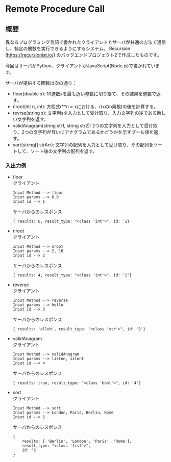 # Remote Procedure Call
## 概要
異なるプログラミング言語で書かれたクライアントとサーバが共通の方法で通信し、特定の関数を実行できるようにするシステム。
Recursion (https://recursionist.io/) のバックエンドプロジェクト2で作成したものです。

今回はサーバがPython、クライアントがJavaScript(Node.js)で書かれています。

サーバが提供する関数は次の通り：
- floor(double x): 10進数xを最も近い整数に切り捨て、その結果を整数で返す。
- nroot(int n, int): 方程式r**n = xにおける、r(xのn乗根)の値を計算する。
- revrse(string s): 文字列sを入力として受け取り、入力文字列の逆である新しい文字列を返す。
- validAnagram(string str1, string str2): 2つの文字列を入力として受け取り、2つの文字列が互いにアナグラムであるかどうかを示すブール値を返す。
- sort(string[] strArr): 文字列の配列を入力として受け取り、その配列をソートして、ソート後の文字列の配列を返す。

### 入出力例
- floor<br>
    クライアント
    ```
    Input Method --> floor
    Input params --> 6.9
    Input id --> 1
    ```
    サーバからのレスポンス
    ```
    { results: 6, result_type: "<class 'int'>", id: '1}
    ```
- nroot<br>
    クライアント
    ```
    Input Method --> nroot
    Input params --> 2, 16
    Input id --> 2
    ```
    サーバからのレスポンス
    ```
    { results: 4, result_type: "<class 'int'>", id: '2'}
    ```
- reverse<br>
    クライアント
    ```
    Input Method --> reverse
    Input params --> hello
    Input Id --> 3
    ```
    サーバからのレスポンス
    ```
    { results: 'olleh', result_type: "<class 'str'>", id: '2'}
    ```
- validAnagram<br>
    クライアント
    ```
    Input Method --> validAnagram
    Input params --> listen, silent
    Input id --> 4
    ```
    サーバからのレスポンス
    ```
    { results: true, result_type: "<class 'bool'>", id: '4'}
    ```
- sort<br>
    クライアント
    ```
    Input Method --> sort
    Input params --> London, Paris, Berlin, Rome
    Input id --> 5
    ```
    サーバからのレスポンス
    ```
    {
        results: [ 'Berlin', 'London', 'Paris', 'Rome'],
        result_type: "<class 'list'>",
        id: '5'
    }
    ```
